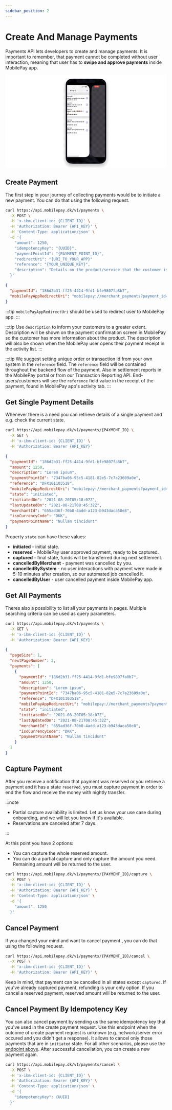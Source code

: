 ```yaml
---
sidebar_position: 2
---
```


# Create And Manage Payments

Payments API lets developers to create and manage payments. It is important to remember, that payment cannot be completed without user interaction, meaning that user has to **swipe and approve payments** inside MobilePay app.

![User confirmation](/img/create-payment-app.gif)

## Create Payment

The first step in your journey of collecting payments would be to initiate a new payment. You can do that using the following request.

```bash title="Create payment"
curl https://api.mobilepay.dk/v1/payments \
  -X POST \
  -H 'x-ibm-client-id: {CLIENT_ID}' \
  -H 'Authorization: Bearer {API_KEY}' \
  -H 'Content-Type: application/json' \
  -d '{
    "amount": 1250,
    "idempotencyKey": "{UUID}",
    "paymentPointId": "{PAYMENT_POINT_ID}",
    "redirectUri": "{URI_TO_YOUR_APP}"
    "reference": "{YOUR_UNIQUE_KEY}",
    "description": "Details on the product/service that the customer is buying"
  }'
```

```json title="Response JSON example"
{
  "paymentId": "186d2b31-ff25-4414-9fd1-bfe9807fa8b7",
  "mobilePayAppRedirectUri": "mobilepay://merchant_payments?payment_id=186d2b31-ff25-4414-9fd1-bfe9807fa8b7"
}
```

:::tip
`mobilePayAppRedirectUri` should be used to redirect user to MobilePay app.
:::

:::tip
Use `description` to inform your customers to a greater extent. Description will be shown on the payment confirmation screen in MobilePay so the customer has more information about the product. The description will also be shown when the MobilePay user opens their payment receipt in the activity list.
:::

:::tip
We suggest setting unique order or transaction id from your own system in the `reference` field. The `reference` field will be contained throughout the backend flow of the payment. Also in settlement reports in the MobilePay portal or from our Transaction Reporting API. End-users/customers will see the `reference` field value in the receipt of the payment, found in MobilePay app's activity tab.
:::

## Get Single Payment Details

Whenever there is a need you can retrieve details of a single payment and e.g. check the current state.

```bash title="Retrieve payment"
curl https://api.mobilepay.dk/v1/payments/{PAYMENT_ID} \
  -X GET \
  -H 'x-ibm-client-id: {CLIENT_ID}' \
  -H 'Authorization: Bearer {API_KEY}'
```

```json title="Response JSON example"
{
  "paymentId": "186d2b31-ff25-4414-9fd1-bfe9807fa8b7",
  "amount": 1250,
  "description": "Lorem ipsum",
  "paymentPointId": "7347ba06-95c5-4181-82e5-7c7a23609a0e",
  "reference": "DFX101103518",
  "mobilePayAppRedirectUri": "mobilepay://merchant_payments?payment_id=186d2b31-ff25-4414-9fd1-bfe9807fa8b7",
  "state": "initiated",
  "initiatedOn": "2021-08-20T05:18:07Z",
  "lastUpdatedOn": "2021-08-21T08:45:32Z",
  "merchantId": "655ad36f-70b0-4add-a123-b943daca50e8",
  "isoCurrencyCode": "DKK",
  "paymentPointName": "Nullam tincidunt"
}
```

Property `state` can have these values:

- **initiated** - initial state.
- **reserved** - MobilePay user approved payment, ready to be captured.
- **captured** - final state, funds will be transferred during next settlement.
- **cancelledByMerchant** - payment was cancelled by you.
- **cancelledBySystem** - no user interactions with payment were made in 5-10 minutes after creation, so our automated job cancelled it.
- **cancelledByUser** - user cancelled payment inside MobilePay app.

## Get All Payments

Theres also a possibility to list all your payments in pages. Multiple searching criteria can be used as query parameters.

```bash title="List payments"
curl https://api.mobilepay.dk/v1/payments \
  -X GET \
  -H 'x-ibm-client-id: {CLIENT_ID}' \
  -H 'Authorization: Bearer {API_KEY}'
```

```json title="Response JSON example"
{
  "pageSize": 1,
  "nextPageNumber": 2,
  "payments": [
    {
      "paymentId": "186d2b31-ff25-4414-9fd1-bfe9807fa8b7",
      "amount": 1250,
      "description": "Lorem ipsum",
      "paymentPointId": "7347ba06-95c5-4181-82e5-7c7a23609a0e",
      "reference": "DFX101103518",
      "mobilePayAppRedirectUri": "mobilepay://merchant_payments?payment_id=186d2b31-ff25-4414-9fd1-bfe9807fa8b7",
      "state": "initiated",
      "initiatedOn": "2021-08-20T05:18:07Z",
      "lastUpdatedOn": "2021-08-21T08:45:32Z",
      "merchantId": "655ad36f-70b0-4add-a123-b943daca50e8",
      "isoCurrencyCode": "DKK",
      "paymentPointName": "Nullam tincidunt"
    }
  ]
}
```

## Capture Payment

After you receive a notification that payment was reserved or you retrieve a payment and it has a state `reserved`, you must capture payment in order to end the flow and receive the money with nightly transfer.

:::note

- Partial capture availability is limited. Let us know your use case during onboarding, and we will let you know if it's available.
- Reservations are canceled after 7 days.

:::

At this point you have 2 options:

- You can capture the whole reserved amount.
- You can do a partial capture and only capture the amount you need. Remaining amount will be returned to the user.

```bash title="Capture payment"
curl https://api.mobilepay.dk/v1/payments/{PAYMENT_ID}/capture \
  -X POST \
  -H 'x-ibm-client-id: {CLIENT_ID}' \
  -H 'Authorization: Bearer {API_KEY}' \
  -H 'Content-Type: application/json' \
  -d '{
    "amount": 1250
  }'
```

## Cancel Payment

If you changed your mind and want to cancel payment , you can do that using the following request.

```bash title="Cancel payment"
curl https://api.mobilepay.dk/v1/payments/{PAYMENT_ID}/cancel \
  -X POST \
  -H 'x-ibm-client-id: {CLIENT_ID}' \
  -H 'Authorization: Bearer {API_KEY}' \
```

Keep in mind, that payment can be cancelled in all states except `captured`. If you've already captured payment, refunding is your only option.
If you cancel a reserved payment, reserved amount will be returned to the user.

## Cancel Payment By Idempotency Key

You can also cancel payment by sending us the same idempotency key that you've used in the create payment request.
Use this endpoint when the outcome of create payment request is unknown (e.g. network/server error occured and you didn't get a response). It allows to cancel only those payments that are in `initiated` state. For all other scenarios, please use the [endpoint above](#cancel-payment).
After successful cancellation, you can create a new payment again.

```bash title="Capture payment"
curl https://api.mobilepay.dk/v1/payments/cancel \
  -X POST \
  -H 'x-ibm-client-id: {CLIENT_ID}' \
  -H 'Authorization: Bearer {API_KEY}' \
  -H 'Content-Type: application/json' \
  -d '{
    "idempotencyKey": {UUID}
  }'
```
